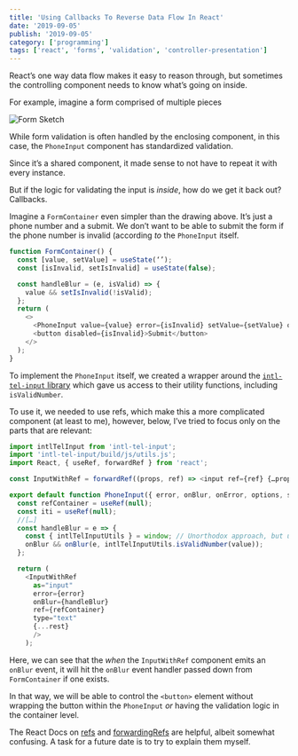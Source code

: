 ```yaml
---
title: 'Using Callbacks To Reverse Data Flow In React'
date: '2019-09-05'
publish: '2019-09-05'
category: ['programming']
tags: ['react', 'forms', 'validation', 'controller-presentation']
---
```


React’s one way data flow makes it easy to reason through, but sometimes the controlling component needs to know what’s going on inside.

For example, imagine a form comprised of multiple pieces

![Form Sketch](https://res.cloudinary.com/scweiss1/image/upload/v1593196445/code-comments/form-sketch_lxnndf.png)

While form validation is often handled by the enclosing component, in this case, the `PhoneInput` component has standardized validation.

Since it’s a shared component, it made sense to not have to repeat it with every instance.

But if the logic for validating the input is _inside_, how do we get it back out? Callbacks.

Imagine a `FormContainer` even simpler than the drawing above. It’s just a phone number and a submit. We don’t want to be able to submit the form if the phone number is invalid (according _to_ the `PhoneInput` itself.

```javascript
function FormContainer() {
  const [value, setValue] = useState(‘’);
  const [isInvalid, setIsInvalid] = useState(false);

  const handleBlur = (e, isValid) => {
    value && setIsInvalid(!isValid);
  };
  return (
    <>
      <PhoneInput value={value} error={isInvalid} setValue={setValue} onBlur={handleBlur} />
      <button disabled={isInvalid}>Submit</button>
    </>
  );
}
```

To implement the `PhoneInput` itself, we created a wrapper around the [`intl-tel-input` library](https://github.com/jackocnr/intl-tel-input) which gave us access to their utility functions, including `isValidNumber`.

To use it, we needed to use refs, which make this a more complicated component (at least to me), however, below, I’ve tried to focus only on the parts that are relevant:

```javascript
import intlTelInput from 'intl-tel-input';
import 'intl-tel-input/build/js/utils.js';
import React, { useRef, forwardRef } from 'react';

const InputWithRef = forwardRef((props, ref) => <input ref={ref} {…props} />)

export default function PhoneInput({ error, onBlur, onError, options, setValue, value, ...rest }: IPhoneInput) {
  const refContainer = useRef(null);
  const iti = useRef(null);
  //[…]
  const handleBlur = e => {
    const { intlTelInputUtils } = window; // Unorthodox approach, but using the utils attached to the window object
    onBlur && onBlur(e, intlTelInputUtils.isValidNumber(value));
  };

  return (
    <InputWithRef
      as="input"
      error={error}
      onBlur={handleBlur}
      ref={refContainer}
      type="text"
      {...rest}
      />
    );
```

Here, we can see that the _when_ the `InputWithRef` component emits an `onBlur` event, it will hit the `onBlur` event handler passed down from `FormContainer` if one exists.

In that way, we will be able to control the `<button>` element without wrapping the button within the `PhoneInput` _or_ having the validation logic in the container level.

The React Docs on [refs](https://reactjs.org/docs/refs-and-the-dom.html) and [forwardingRefs](https://reactjs.org/docs/forwarding-refs.html) are helpful, albeit somewhat confusing. A task for a future date is to try to explain them myself.
